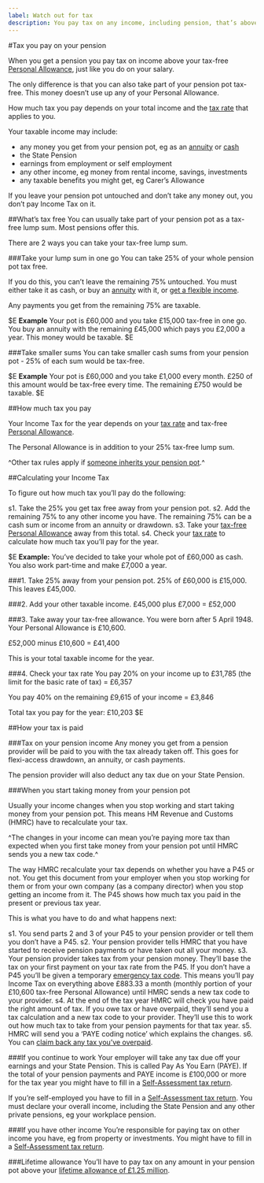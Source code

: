 ```yaml
---
label: Watch out for tax
description: You pay tax on any income, including pension, that’s above your tax-free Personal Allowance.
---
```


#Tax you pay on your pension

When you get a pension you pay tax on income above your tax-free [Personal Allowance](https://www.gov.uk/income-tax-rates/personal-allowances), just like you do on your salary.

The only difference is that you can also take part of your pension pot tax-free. This money doesn’t use up any of your Personal Allowance.

How much tax you pay depends on your total income and the [tax rate](https://www.gov.uk/income-tax-rates) that applies to you.

Your taxable income may include:

- any money you get from your pension pot, eg as an [annuity](/guaranteed-income) or [cash](/take-cash)
- the State Pension
- earnings from employment or self employment
- any other income, eg money from rental income, savings, investments
- any taxable benefits you might get, eg Carer’s Allowance

If you leave your pension pot untouched and don’t take any money out, you don’t pay Income Tax on it.

##What’s tax free
You can usually take part of your pension pot as a tax-free lump sum. Most pensions offer this.

There are 2 ways you can take your tax-free lump sum.

###Take your lump sum in one go
You can take 25% of your whole pension pot tax free.

If you do this, you can’t leave the remaining 75% untouched. You must either take it as cash, or buy an [annuity](/guaranteed-income) with it, or [get a flexible income](/adjustable-income).

Any payments you get from the remaining 75% are taxable.

$E
**Example**
Your pot is £60,000 and you take £15,000 tax-free in one go.
You buy an annuity with the remaining £45,000 which pays you £2,000 a year.
This money would be taxable.
$E

###Take smaller sums
You can take smaller cash sums from your pension pot - 25% of each sum would be tax-free.

$E
**Example**
Your pot is £60,000 and you take £1,000 every month. £250 of this amount would be tax-free every time. The remaining £750 would be taxable.
$E

##How much tax you pay

Your Income Tax for the year depends on your [tax rate](https://www.gov.uk/income-tax-rates) and tax-free [Personal Allowance](https://www.gov.uk/income-tax-rates).

The Personal Allowance is in addition to your 25% tax-free lump sum.

^Other tax rules apply if [someone inherits your pension pot](/when-you-die).^

##Calculating your Income Tax

To figure out how much tax you’ll pay do the following:

s1. Take the 25% you get tax free away from your pension pot.
s2. Add the remaining 75% to any other income you have. The remaining 75% can be a cash sum or income from an annuity or drawdown.
s3. Take your [tax-free Personal Allowance](https://www.gov.uk/income-tax-rates/personal-allowances) away from this total.
s4. Check your [tax rate](https://www.gov.uk/income-tax-rates/income-tax-rates) to calculate how much tax you’ll pay for the year.

$E
**Example:**
You’ve decided to take your whole pot of £60,000 as cash.
You also work part-time and make £7,000 a year.

###1. Take 25% away from your pension pot.
25% of £60,000 is £15,000.
This leaves £45,000.

###2. Add your other taxable income.
£45,000 plus £7,000 = £52,000

###3. Take away your tax-free allowance.
You were born after 5 April 1948. Your Personal Allowance is £10,600.

£52,000 minus £10,600 = £41,400

This is your total taxable income for the year.

###4. Check your tax rate
You pay 20% on your income up to £31,785 (the limit for the basic rate of tax) = £6,357

You pay 40% on the remaining £9,615 of your income = £3,846

Total tax you pay for the year: £10,203
$E

##How your tax is paid

###Tax on your pension income
Any money you get from a pension provider will be paid to you with the tax already taken off. This goes for flexi-access drawdown, an annuity, or cash payments.

The pension provider will also deduct any tax due on your State Pension.

###When you start taking money from your pension pot

Usually your income changes when you stop working and start taking money from your pension pot. This means HM Revenue and Customs (HMRC) have to recalculate your tax. 

^The changes in your income can mean you’re paying more tax than expected when you first take money from your pension pot until HMRC sends you a new tax code.^

The way HMRC recalculate your tax depends on whether you have a P45 or not. You get this document from your employer when you stop working for them or from your own company (as a company director) when you stop getting an income from it. The P45 shows how much tax you paid in the present or previous tax year. 

This is what you have to do and what happens next: 

s1. You send parts 2 and 3 of your P45 to your pension provider or tell them you don’t have a P45.
s2. Your pension provider tells HMRC that you have started to receive pension payments or have taken out all your money.
s3. Your pension provider takes tax from your pension money. They’ll base the tax on your first payment on your tax rate from the P45. If you don’t have a P45 you’ll be given a temporary [emergency tax code](https://www.gov.uk/emergency-tax-code). This means you’ll pay Income Tax on everything above £883.33 a month (monthly portion of your £10,600 tax-free Personal Allowance) until HMRC sends a new tax code to your provider.
s4. At the end of the tax year HMRC will check you have paid the right amount of tax. If you owe tax or have overpaid, they’ll send you a tax calculation and a new tax code to your provider. They’ll use this to work out how much tax to take from your pension payments for that tax year.
s5. HMRC will send you a ‘PAYE coding notice’ which explains the changes.
s6. You can [claim back any tax you’ve overpaid](https://www.gov.uk/claim-tax-refund/you-get-a-pension).


###If you continue to work
Your employer will take any tax due off your earnings and your State Pension. This is called Pay As You Earn (PAYE). If the total of your pension payments and PAYE income is £100,000 or more for the tax year you might have to fill in a [Self-Assessment tax return](https://www.gov.uk/self-assessment-tax-returns).

If you’re self-employed you have to fill in a [Self-Assessment tax return](https://www.gov.uk/self-assessment-tax-returns). You must declare your overall income, including the State Pension and any other private pensions, eg your workplace pension.

###If you have other income
You’re responsible for paying tax on other income you have, eg from property or investments. You might have to fill in a [Self-Assessment tax return](https://www.gov.uk/self-assessment-tax-returns).

###Lifetime allowance
You’ll have to pay tax on any amount in your pension pot above your [lifetime allowance of £1.25 million](https://www.gov.uk/tax-on-your-private-pension).
